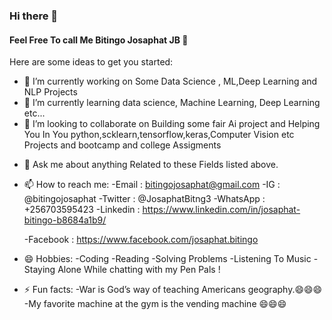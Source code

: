 ### Hi there 👋
#### Feel Free To call Me Bitingo Josaphat JB 👋

Here are some ideas to get you started:

- 🔭 I’m currently working on Some Data Science , ML,Deep Learning and NLP Projects
- 🌱 I’m currently learning data science, Machine Learning, Deep Learning etc...
- 👯 I’m looking to collaborate on Building some fair Ai project and Helping You In You python,scklearn,tensorflow,keras,Computer Vision etc Projects and bootcamp and college Assigments
<!--- 🤔 I’m looking for help with -->
- 💬 Ask me about anything Related to these Fields listed above.
- 📫 How to reach me: 
    -Email : bitingojosaphat@gmail.com
    -IG : @bitingojosaphat
    -Twitter : @JosaphatBitng3
    -WhatsApp : +256703595423
    -Linkedin : https://www.linkedin.com/in/josaphat-bitingo-b8684a1b9/
    
    -Facebook : https://www.facebook.com/josaphat.bitingo
- 😄 Hobbies:
    -Coding
    -Reading
    -Solving Problems
    -Listening To Music
    -Staying Alone While chatting with my Pen Pals !
- ⚡ Fun facts: 
    -War is God’s way of teaching Americans geography.😄😄😄
    -My favorite machine at the gym is the vending machine 😄😄😄
